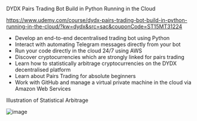 DYDX Pairs Trading Bot Build in Python Running in the Cloud

https://www.udemy.com/course/dydx-pairs-trading-bot-build-in-python-running-in-the-cloud/?kw=dydx&src=sac&couponCode=ST15MT31224

- Develop an end-to-end decentralised trading bot using Python
- Interact with automating Telegram messages directly from your bot
- Run your code directly in the cloud 24/7 using AWS
- Discover cryptocurrencies which are strongly linked for pairs trading
- Learn how to statistically arbitrage cryptocurrencies on the DYDX decentralised platform
- Learn about Pairs Trading for absolute beginners
- Work with GitHub and manage a virtual private machine in the cloud via Amazon Web Services

Illustration of Statistical Arbitrage

![image](https://github.com/Bensk-96/dydx-trading-bot/assets/91371262/4db8bacb-dd85-4aba-9ce4-d38de67986a9)
